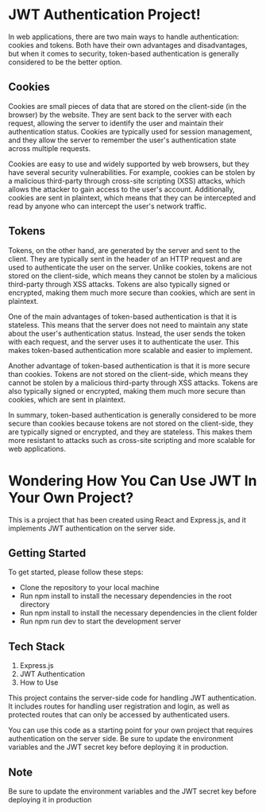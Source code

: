# JWT Authentication Project!

In web applications, there are two main ways to handle authentication: cookies and tokens. Both have their own advantages and disadvantages, but when it comes to security, token-based authentication is generally considered to be the better option.

## Cookies
Cookies are small pieces of data that are stored on the client-side (in the browser) by the website. They are sent back to the server with each request, allowing the server to identify the user and maintain their authentication status. Cookies are typically used for session management, and they allow the server to remember the user's authentication state across multiple requests.

Cookies are easy to use and widely supported by web browsers, but they have several security vulnerabilities. For example, cookies can be stolen by a malicious third-party through cross-site scripting (XSS) attacks, which allows the attacker to gain access to the user's account. Additionally, cookies are sent in plaintext, which means that they can be intercepted and read by anyone who can intercept the user's network traffic.

## Tokens
Tokens, on the other hand, are generated by the server and sent to the client. They are typically sent in the header of an HTTP request and are used to authenticate the user on the server. Unlike cookies, tokens are not stored on the client-side, which means they cannot be stolen by a malicious third-party through XSS attacks. Tokens are also typically signed or encrypted, making them much more secure than cookies, which are sent in plaintext.

One of the main advantages of token-based authentication is that it is stateless. This means that the server does not need to maintain any state about the user's authentication status. Instead, the user sends the token with each request, and the server uses it to authenticate the user. This makes token-based authentication more scalable and easier to implement.

Another advantage of token-based authentication is that it is more secure than cookies. Tokens are not stored on the client-side, which means they cannot be stolen by a malicious third-party through XSS attacks. Tokens are also typically signed or encrypted, making them much more secure than cookies, which are sent in plaintext.

In summary, token-based authentication is generally considered to be more secure than cookies because tokens are not stored on the client-side, they are typically signed or encrypted, and they are stateless. This makes them more resistant to attacks such as cross-site scripting and more scalable for web applications.

# Wondering How You Can Use JWT In Your Own Project?

This is a project that has been created using React and Express.js, and it implements JWT authentication on the server side.

## Getting Started
To get started, please follow these steps:

* Clone the repository to your local machine
* Run npm install to install the necessary dependencies in the root directory
* Run npm install to install the necessary dependencies in the client folder
* Run npm run dev to start the development server

## Tech Stack
1. Express.js
2. JWT Authentication
3. How to Use

This project contains the server-side code for handling JWT authentication. It includes routes for handling user registration and login, as well as protected routes that can only be accessed by authenticated users.

You can use this code as a starting point for your own project that requires authentication on the server side. Be sure to update the environment variables and the JWT secret key before deploying it in production.

## Note
Be sure to update the environment variables and the JWT secret key before deploying it in production
